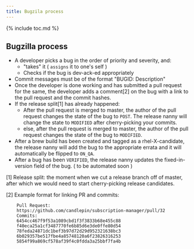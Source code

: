 ```yaml
---
title: Bugzila process
---
```

{% include toc.md %}

## Bugzilla process

 * A developer picks a bug in the order of priority and severity, and:
   * "takes" it ( `assigns` it to one's self )
   * Checks if the bug is dev-ack-ed appropriately
 * Commit messages must be of the format "BUGID: Description"
 * Once the developer is done working and has submitted a pull request for the same, the developer adds a comment[2] on the bug with a link to the pull request and the commit hashes.
 * If the release split[1] has already happened:
   * After the pull request is merged to master, the author of the pull request changes the state of the bug to `POST`. The release nanny will change the state to `MODIFIED` after cherry-picking your commits.
   * else, after the pull request is merged to master, the author of the pull request changes the state of the bug to `MODIFIED`.
 * After a brew build has been created and tagged as a rhel-X-candidate, the release nanny will add the bug to the appropriate errata and it will automatically be flipped to `ON_QA`.
 * After a bug has been `VERIFIED`, the release nanny updates the fixed-in-version field of the bug. ( to be automated soon )

[1] Release split: the moment when we cut a release branch off of master, after which we would need to start cherry-picking release candidates.

[2] Example format for linking PR and commits:

```
    Pull Request:  
    https://github.com/candlepin/subscription-manager/pull/32  
    Commits:  
    6454cc467f9f53a1089cbd1f3f3833b68e455c88  
    f40eca25a1cf3487770fe6b85d6e3de0ffe80d54  
    78feda24871dc1bef3b97d72d29d952321638bc3  
    6b029357be517fbe4a85748120a6f23826316253  
    5854f99a869cf578af39f4c0fdda3a25bbf7fa4b
```

